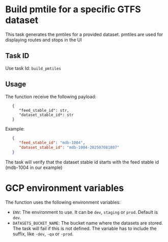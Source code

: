 # Build pmtile for a specific GTFS dataset

This task generates the pmtiles for a provided dataset.
pmtiles are used for displaying routes and stops in the UI

## Task ID
Use task Id: `build_pmtiles`

## Usage
The function receive the following payload:
```
   {
      "feed_stable_id": str, 
      "dataset_stable_id*: str 
   }
```

Example:
```json
   {
      "feed_stable_id": "mdb-1004", 
      "dataset_stable_id": "mdb-1004-202507081807"
   }
```

The task will verify that the dataset stable id starts with the feed stable id (mdb-1004 in our example)

# GCP environment variables
The function uses the following environment variables:
- `ENV`: The environment to use. It can be `dev`, `staging` or `prod`. Default is `dev`.
- `DATASETS_BUCKET_NAME`: The bucket name where the datasets are stored. The task will fail if this is not defined.  The variable has to include the suffix, like `-dev`, `-qa` or `-prod`. 
